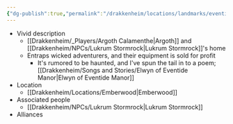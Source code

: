 ```yaml
---
{"dg-publish":true,"permalink":"/drakkenheim/locations/landmarks/eventide-manner/","tags":["Landmark"],"noteIcon":""}
---
```


- Vivid description
	- [[Drakkenheim/_Players/Argoth Calamenthe\|Argoth]] and [[Drakkenheim/NPCs/Lukrum Stormrock\|Lukrum Stormrock]]'s home
	- Entraps wicked adventurers, and their equipment is sold for profit
		- It's rumored to be haunted, and I've spun the tail in to a poem; [[Drakkenheim/Songs and Stories/Elwyn of Eventide Manor\|Elwyn of Eventide Manor]]
- Location
	- [[Drakkenheim/Locations/Emberwood\|Emberwood]]
- Associated people
	- [[Drakkenheim/NPCs/Lukrum Stormrock\|Lukrum Stormrock]]
- Alliances
